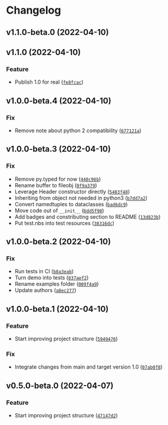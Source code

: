 # Changelog

<!--next-version-placeholder-->

## v1.1.0-beta.0 (2022-04-10)


## v1.1.0 (2022-04-10)
### Feature
* Publish 1.0 for real ([`fe8fcac`](https://github.com/OpenNBS/pynbs/commit/fe8fcac4397593d65a9109300e20784863fe32e5))

## v1.0.0-beta.4 (2022-04-10)
### Fix
* Remove note about python 2 compatibility ([`677121a`](https://github.com/OpenNBS/pynbs/commit/677121a6ab086976261dc1031bc83d6175564fca))

## v1.0.0-beta.3 (2022-04-10)
### Fix
* Remove py.typed for now ([`440c96b`](https://github.com/OpenNBS/pynbs/commit/440c96b6152d73b9c03f809ccd1615b723d9345b))
* Rename buffer to fileobj ([`0f9a379`](https://github.com/OpenNBS/pynbs/commit/0f9a37913acbdc9b7471966d330312cb90d9664c))
* Leverage Header constructor directly ([`5483f48`](https://github.com/OpenNBS/pynbs/commit/5483f48085aa991dd697731a036cbbf0a2982bfd))
* Inheriting from object not needed in python3 ([`b7dd7a2`](https://github.com/OpenNBS/pynbs/commit/b7dd7a27b63a89acbc004c38ea5af67a2756962c))
* Convert namedtuples to dataclasses ([`bad6dc9`](https://github.com/OpenNBS/pynbs/commit/bad6dc90c8f1ca951575d97f9487ed59d6794431))
* Move code out of `__init__` ([`6dd5f98`](https://github.com/OpenNBS/pynbs/commit/6dd5f98362af823d9fc74776edd243b50aea32c8))
* Add badges and constributing section to README ([`13d823b`](https://github.com/OpenNBS/pynbs/commit/13d823b66d4bb1175b00fbbd22383173e3ba9eb6))
* Put test.nbs into test resources ([`38316dc`](https://github.com/OpenNBS/pynbs/commit/38316dc4a4eb76d8edd394b780a2eb1dc60b6d35))

## v1.0.0-beta.2 (2022-04-10)
### Fix
* Run tests in CI ([`b8a3eab`](https://github.com/OpenNBS/pynbs/commit/b8a3eabc4891bfba496e199942c07392b153b549))
* Turn demo into tests ([`837aef2`](https://github.com/OpenNBS/pynbs/commit/837aef2053bc433b4c26edb1804151332f8ea244))
* Rename examples folder ([`009f4a9`](https://github.com/OpenNBS/pynbs/commit/009f4a9efb91c5b7c7a3e9c8c69b617a8d6f64cf))
* Update authors ([`a8ec277`](https://github.com/OpenNBS/pynbs/commit/a8ec277e5f5c8a3d01add12fe92c6babb3c2e566))

## v1.0.0-beta.1 (2022-04-10)
### Feature
* Start improving project structure ([`5949476`](https://github.com/OpenNBS/pynbs/commit/5949476596f8cc3ba22e366c40c0e54b570dea5b))

### Fix
* Integrate changes from main and target version 1.0 ([`07ab0f8`](https://github.com/OpenNBS/pynbs/commit/07ab0f887bbd2fd820118e4d4b6945ecbbeb3c80))

## v0.5.0-beta.0 (2022-04-07)
### Feature
* Start improving project structure ([`47147d2`](https://github.com/OpenNBS/pynbs/commit/47147d25079cac7084663b71fc285a5b11629173))
